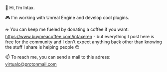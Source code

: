 👋 Hi, I’m Intax.

:video_game: I'm working with Unreal Engine and develop cool plugins.

☕ You can keep me fueled by donating a coffee if you want: https://www.buymeacoffee.com/intaxeren - but everything I post here is free for the community and I don't expect anything back other than knowing the stuff I share is helping people 😊

:mailbox: To reach me, you can send a mail to this adress: virtualc@protonmail.com



